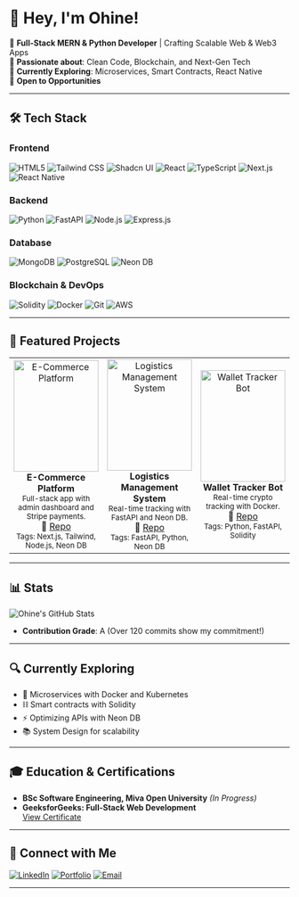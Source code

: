 # 👋 Hey, I'm Ohine!
🚀 **Full-Stack MERN & Python Developer** | Crafting Scalable Web & Web3 Apps  
🌟 **Passionate about**: Clean Code, Blockchain, and Next-Gen Tech  
🌱 **Currently Exploring**: Microservices, Smart Contracts, React Native  
🔭 **Open to Opportunities**  

---

## 🛠️ Tech Stack

### Frontend
<div class="grid grid-cols-4 gap-2">
  <img src="https://img.shields.io/badge/HTML5-E34F26?style=for-the-badge&logo=html5&logoColor=white" alt="HTML5">
  <img src="https://img.shields.io/badge/Tailwind_CSS-38B2AC?style=for-the-badge&logo=tailwind-css&logoColor=white" alt="Tailwind CSS">
  <img src="https://img.shields.io/badge/Shadcn_UI-000000?style=for-the-badge&logo=shadcnui&logoColor=white" alt="Shadcn UI">
  <img src="https://img.shields.io/badge/React-20232A?style=for-the-badge&logo=react&logoColor=61DAFB" alt="React">
  <img src="https://img.shields.io/badge/TypeScript-3178C6?style=for-the-badge&logo=typescript&logoColor=white" alt="TypeScript">
  <img src="https://img.shields.io/badge/Next.js-000000?style=for-the-badge&logo=nextdotjs&logoColor=white" alt="Next.js">
  <img src="https://img.shields.io/badge/React_Native-20232A?style=for-the-badge&logo=react&logoColor=61DAFB" alt="React Native">
</div>

### Backend
<div class="grid grid-cols-2 gap-2">
  <img src="https://img.shields.io/badge/Python-3776AB?style=for-the-badge&logo=python&logoColor=white" alt="Python">
  <img src="https://img.shields.io/badge/FastAPI-009688?style=for-the-badge&logo=fastapi&logoColor=white" alt="FastAPI">
  <img src="https://img.shields.io/badge/Node.js-339933?style=for-the-badge&logo=nodedotjs&logoColor=white" alt="Node.js">
  <img src="https://img.shields.io/badge/Express.js-000000?style=for-the-badge&logo=express&logoColor=white" alt="Express.js">
</div>

### Database
<div class="grid grid-cols-3 gap-2">
  <img src="https://img.shields.io/badge/MongoDB-47A248?style=for-the-badge&logo=mongodb&logoColor=white" alt="MongoDB">
  <img src="https://img.shields.io/badge/PostgreSQL-316192?style=for-the-badge&logo=postgresql&logoColor=white" alt="PostgreSQL">
  <img src="https://img.shields.io/badge/Neon_DB-00D1B2?style=for-the-badge&logo=neon&logoColor=white" alt="Neon DB">
</div>

### Blockchain & DevOps
<div class="grid grid-cols-4 gap-2">
  <img src="https://img.shields.io/badge/Solidity-363636?style=for-the-badge&logo=solidity&logoColor=white" alt="Solidity">
  <img src="https://img.shields.io/badge/Docker-2496ED?style=for-the-badge&logo=docker&logoColor=white" alt="Docker">
  <img src="https://img.shields.io/badge/Git-F05032?style=for-the-badge&logo=git&logoColor=white" alt="Git">
  <img src="https://img.shields.io/badge/AWS-232F3E?style=for-the-badge&logo=amazonaws&logoColor=white" alt="AWS">
</div>

---

## 🚀 Featured Projects

<table>
  <tr>
    <td align="center" width="33%">
      <a href="https://github.com/lucidshaya/ecommerce">
        <img src="https://via.placeholder.com/300x200?text=E-Commerce+Platform" alt="E-Commerce Platform" style="width:100%; height:200px; object-fit:cover;"/>
      </a>
      <br/>
      <b>E-Commerce Platform</b><br/>
      <sub>Full-stack app with admin dashboard and Stripe payments.</sub><br/>
      🔗 <a href="https://github.com/lucidshaya/ecommerce">Repo</a>
      <br/>
      <sub>Tags: Next.js, Tailwind, Node.js, Neon DB</sub>
    </td>
    <td align="center" width="33%">
      <a href="https://github.com/lucidshaya/logistics">
        <img src="https://via.placeholder.com/300x200?text=Logistics+Management" alt="Logistics Management System" style="width:100%; height:200px; object-fit:cover;"/>
      </a>
      <br/>
      <b>Logistics Management System</b><br/>
      <sub>Real-time tracking with FastAPI and Neon DB.</sub><br/>
      🔗 <a href="https://github.com/lucidshaya/logistics">Repo</a>
      <br/>
      <sub>Tags: FastAPI, Python, Neon DB</sub>
    </td>
    <td align="center" width="33%">
      <a href="https://github.com/lucidshaya/Wallet-Tracker-Bot">
        <img src="https://via.placeholder.com/300x200?text=Wallet+Tracker+Bot" alt="Wallet Tracker Bot" style="width:100%; height:200px; object-fit:cover;"/>
      </a>
      <br/>
      <b>Wallet Tracker Bot</b><br/>
      <sub>Real-time crypto tracking with Docker.</sub><br/>
      🔗 <a href="https://github.com/lucidshaya/Wallet-Tracker-Bot">Repo</a>
      <br/>
      <sub>Tags: Python, FastAPI, Solidity</sub>
    </td>
  </tr>
</table>

---

## 📊 Stats
![Ohine's GitHub Stats](https://github-readme-stats.vercel.app/api?username=lucidshaya&show_icons=true&theme=radical&count_private=true)
- **Contribution Grade**: A (Over 120 commits show my commitment!)

---

## 🔍 Currently Exploring
- 🧩 Microservices with Docker and Kubernetes
- ⛓️ Smart contracts with Solidity
- ⚡ Optimizing APIs with Neon DB
- 📚 System Design for scalability

---

## 🎓 Education & Certifications
- **BSc Software Engineering, Miva Open University** *(In Progress)*
- **GeeksforGeeks: Full-Stack Web Development**  
  [View Certificate](https://media.geeksforgeeks.org/courses/certificates/dd9f89babb888784f5d60b74009aa68a.pdf)

---

## 💬 Connect with Me
<div class="grid grid-cols-3 gap-2">
  <a href="https://linkedin.com/in/YOUR_PROFILE"><img src="https://img.shields.io/badge/LinkedIn-0077B5?style=for-the-badge&logo=linkedin&logoColor=white" alt="LinkedIn"></a>
  <a href="https://your-portfolio.com"><img src="https://img.shields.io/badge/Portfolio-000000?style=for-the-badge&logo=vercel&logoColor=white" alt="Portfolio"></a>
  <a href="mailto:your.email@example.com"><img src="https://img.shields.io/badge/Email-D14836?style=for-the-badge&logo=gmail&logoColor=white" alt="Email"></a>
</div>

---

